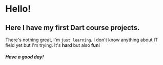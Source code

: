 # Hello!
## Here I have my first Dart course projects.

There's nothing great, I'm `just learning`. I don't know anything about IT field yet but I'm trying. It's **hard** but also **fun**!

#### ***Have a good day!***